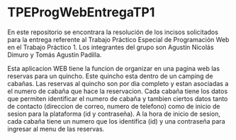 # TPEProgWebEntregaTP1
En este repositorio se encontrara la resolución de los incisos solicitados para la entrega referente al Trabajo Práctico Especial de Programación Web en el Trabajo Práctico 1. Los integrantes del grupo son Agustín Nicolás Dimuro y Tomás Agustín Padilla.


Esta aplicacion WEB tiene la funcion de organizar en una pagina web las reservas para un quincho. Este quincho esta dentro de un camping de cabañas. Las reservas al quincho son por dia completo y estan asociadas a el numero de cabaña que hace la reservacion. Cada cabaña tiene los datos que permiten identificar el numero de cabaña y tambien ciertos datos tanto de contacto (direccion de correo, numero de telefono) como de inicio de sesion para la plataforma (id y contraseña). A la hora de inicio de sesion, cada cabaña tiene un numero que los identifica (id) y una contraseña para ingresar al menu de las reservas.

